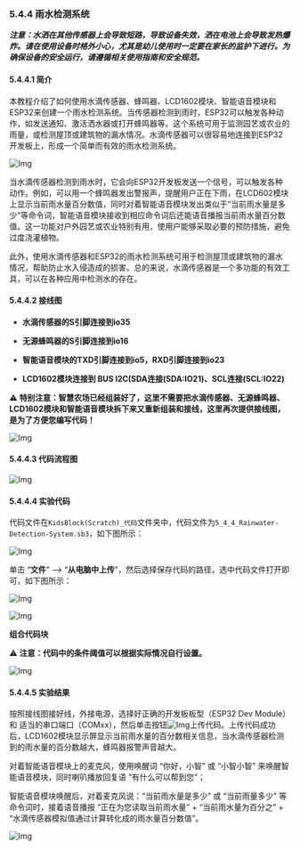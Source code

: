 ### 5.4.4 雨水检测系统

***注意：水洒在其他传感器上会导致短路，导致设备失效，洒在电池上会导致发热爆炸。请在使用设备时格外小心，尤其是幼儿使用时一定要在家长的监护下进行。为确保设备的安全运行，请遵循相关使用指南和安全规范。***

#### 5.4.4.1 简介

本教程介绍了如何使用水滴传感器、蜂鸣器、LCD1602模块、智能语音模块和ESP32来创建一个雨水检测系统。当传感器检测到雨时，ESP32可以触发各种动作，如发送通知、激活洒水器或打开蜂鸣器等。这个系统可用于监测园艺或农业的雨量，或检测屋顶或建筑物的漏水情况。水滴传感器可以很容易地连接到ESP32开发板上，形成一个简单而有效的雨水检测系统。

![Img](../media/cout4.png)

当水滴传感器检测到雨水时，它会向ESP32开发板发送一个信号，可以触发各种动作。例如，可以用一个蜂鸣器发出警报声，提醒用户正在下雨，在LCD602模块上显示当前雨水量百分数值，同时对着智能语音模块发出类似于“当前雨水量是多少”等命令词，智能语音模块接收到相应命令词后还能语音播报当前雨水量百分数值。这一功能对户外园艺或农业特别有用，使用户能够采取必要的预防措施，避免过度浇灌植物。

此外，使用水滴传感器和ESP32的雨水检测系统可用于检测屋顶或建筑物的漏水情况，帮助防止水入侵造成的损害。总的来说，水滴传感器是一个多功能的有效工具，可以在各种应用中检测水的存在。

#### 5.4.4.2 接线图

- **水滴传感器的S引脚连接到io35**

- **无源蜂鸣器的S引脚连接到io16**

- **智能语音模块的TXD引脚连接到io5，RXD引脚连接到io23**

- **LCD1602模块连接到 BUS I2C(SDA连接(SDA:IO21)、SCL连接(SCL:IO22)**

⚠️ **特别注意：智慧农场已经组装好了，这里不需要把水滴传感器、无源蜂鸣器、LCD1602模块和智能语音模块拆下来又重新组装和接线，这里再次提供接线图，是为了方便您编写代码！**

![Img](../media/couj42.png)

#### 5.4.4.3 代码流程图

![Img](../media/flo4.png)

#### 5.4.4.4 实验代码

代码文件在`KidsBlock(Scratch)_代码`文件夹中，代码文件为`5_4_4_Rainwater-Detection-System.sb3`，如下图所示：

![Img](../media/couj-027.png)

单击 “**文件**” --> “**从电脑中上传**”，然后选择保存代码的路径，选中代码文件打开即可，如下图所示：

![Img](../media/couj-01-1.png)

![Img](../media/couj-027-1.png)

**组合代码块**

⚠️ **注意：代码中的条件阈值可以根据实际情况自行设置。**

![Img](../media/KidsBlock-code26.png)

#### 5.4.4.5 实验结果

按照接线图接好线，外接电源，选择好正确的开发板板型（ESP32 Dev Module）和 适当的串口端口（COMxx），然后单击按钮![Img](../media/upload.png)上传代码。上传代码成功后，LCD1602模块显示屏显示当前雨水量的百分数相关信息，当水滴传感器检测到的雨水量的百分数越大，蜂鸣器报警声音越大。

对着智能语音模块上的麦克风，使用唤醒词 “你好，小智” 或 “小智小智” 来唤醒智能语音模块，同时喇叭播放回复语 “有什么可以帮到您”；

智能语音模块唤醒后，对着麦克风说：“当前雨水量是多少” 或 “当前雨量多少” 等命令词时，接着语音播报 “正在为您读取当前雨水量” + “当前雨水量为百分之” + “水滴传感器模拟值通过计算转化成的雨水量百分数值”。

![Img](../media/Rainwater-Detection-System.gif)